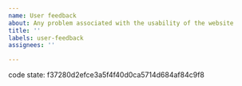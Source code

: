 ```yaml
---
name: User feedback
about: Any problem associated with the usability of the website 
title: ''
labels: user-feedback
assignees: ''

---
```

<!-- please leave this in so we know which version your comment is about -->
code state: f37280d2efce3a5f4f40d0ca5714d684af84c9f8

